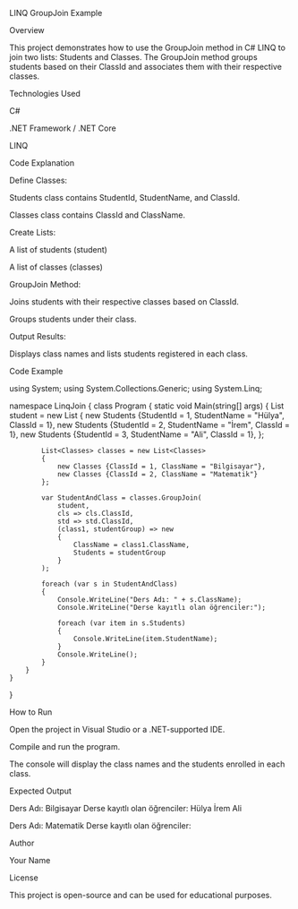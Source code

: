 LINQ GroupJoin Example

Overview

This project demonstrates how to use the GroupJoin method in C# LINQ to join two lists: Students and Classes. The GroupJoin method groups students based on their ClassId and associates them with their respective classes.

Technologies Used

C#

.NET Framework / .NET Core

LINQ

Code Explanation

Define Classes:

Students class contains StudentId, StudentName, and ClassId.

Classes class contains ClassId and ClassName.

Create Lists:

A list of students (student)

A list of classes (classes)

GroupJoin Method:

Joins students with their respective classes based on ClassId.

Groups students under their class.

Output Results:

Displays class names and lists students registered in each class.

Code Example

using System;
using System.Collections.Generic;
using System.Linq;

namespace LinqJoin
{
    class Program
    {
        static void Main(string[] args)
        {
            List<Students> student = new List<Students>
            {
                new Students {StudentId = 1, StudentName = "Hülya", ClassId = 1},
                new Students {StudentId = 2, StudentName = "İrem", ClassId = 1},
                new Students {StudentId = 3, StudentName = "Ali", ClassId = 1},
            };

            List<Classes> classes = new List<Classes>
            {
                new Classes {ClassId = 1, ClassName = "Bilgisayar"},
                new Classes {ClassId = 2, ClassName = "Matematik"}
            };

            var StudentAndClass = classes.GroupJoin(
                student,
                cls => cls.ClassId,
                std => std.ClassId,
                (class1, studentGroup) => new
                {
                    ClassName = class1.ClassName,
                    Students = studentGroup
                }
            );

            foreach (var s in StudentAndClass)
            {
                Console.WriteLine("Ders Adı: " + s.ClassName);
                Console.WriteLine("Derse kayıtlı olan öğrenciler:");
                
                foreach (var item in s.Students)
                {
                    Console.WriteLine(item.StudentName);
                }
                Console.WriteLine();
            }
        }
    }
}

How to Run

Open the project in Visual Studio or a .NET-supported IDE.

Compile and run the program.

The console will display the class names and the students enrolled in each class.

Expected Output

Ders Adı: Bilgisayar
Derse kayıtlı olan öğrenciler:
Hülya
İrem
Ali

Ders Adı: Matematik
Derse kayıtlı olan öğrenciler:

Author

Your Name

License

This project is open-source and can be used for educational purposes.

